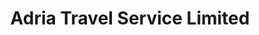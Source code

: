---
title: "Adria Travel Service Limited"
url: /toronto/adria-travel-service-limited/
shop: Reisebüro
---